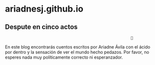 # ariadnesj.github.io
## Despute en cinco actos
                                                              🔞
En este blog encontrarás cuentos escritos por Ariadne Ávila con el ácido por dentro y la sensación de ver el mundo hecho pedazos. Por favor, no esperes nada muy políticamente correcto ni esperanzador.
